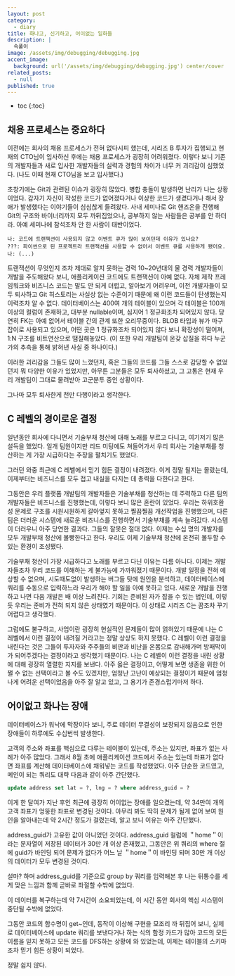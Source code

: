 ```yaml
---
layout: post
category:
  - diary
title: 화나고, 신기하고, 어이없는 일화들 
description: |
  속풀이
image: /assets/img/debugging/debugging.jpg
accent_image:
  background: url('/assets/img/debugging/debugging.jpg') center/cover
related_posts:
  - null
published: true
---
```


* toc
{:toc}

## 채용 프로세스는 중요하다

이전에는 회사의 채용 프로세스가 전혀 없다시피 했는데, 시리즈 B 투자가 집행되고 현재의 CTO님이 입사하신 후에는 채용 프로세스가 굉장히 어려워졌다.
이렇다 보니 기존의 개발자들과 새로 입사한 개발자들의 실력과 경험의 차이가 너무 커 괴리감이 심했었다. (나도 이때 현재 CTO님을 보고 입사했다.)

초창기에는 Git과 관련된 이슈가 굉장히 많았다.
병합 충돌이 발생하면 난리가 나는 상황이었다. 갑자기 자신이 작성한 코드가 없어졌다거나 이상한 코드가 생겼다거나 해서 장애가 발생했다는 이야기들이 심심찮게 들려왔다.
사내 세미나로 Git 핸즈온을 진행해 Git의 구조와 바이너리까지 모두 까뒤집었으나, 공부하지 않는 사람들은 공부를 안 하더라. 아예 세미나에 참석조차 안 한 사람이 태반이었다.

```
나: 코드에 트랜잭션이 사용되지 않고 이벤트 큐가 많이 보이던데 이유가 있나요?
???: 파이썬으로 된 프로젝트라 트랜잭션을 사용할 수 없어서 이벤트 큐를 사용하게 됐어요.
나: (...)
```

트랜잭션이 무엇인지 조차 제대로 알지 못하는 경력 10~20년대의 물 경력 개발자들이 개발을 주도해왔다 보니, 애플리케이션 코드에도 트랜잭션이 아예 없다.
자체 제작 프레임워크와 비즈니스 코드는 말도 안 되게 더럽고, 알아보기 어려우며, 이전 개발자들이 모두 퇴사하고 Git 히스토리는 사실상 없는 수준이기 때문에 왜 이런 코드들이 탄생했는지 이력조차 알 수 없다.
데이터베이스는 400여 개의 테이블이 있으며 각 테이블은 100개 이상의 컬럼이 존재하고, 대부분 nullable이며, 심지어 1 정규화조차 되어있지 않다.
당연히 FK는 아예 없어서 테이블 간의 관계 또한 오리무중이다. BLOB 타입과 뷰가 마구잡이로 사용되고 있으며, 어떤 곳은 1 정규화조차 되어있지 않다 보니 확장성이 떨어져, 1:N 구조를 비트연산으로 땜질해놓았다. (이 또한 우리 개발팀이 온갖 삽질을 하다 누군가의 추측을 통해 밝혀낸 사실 중 하나이다.)

이러한 괴리감을 그들도 많이 느꼈던지, 혹은 그들의 코드를 그들 스스로 감당할 수 없었던지 뭐 다양한 이유가 있었지만, 아무튼 그분들은 모두 퇴사하셨고, 그 고통은 현재 우리 개발팀이 그대로 물려받아 고군분투 중인 상황이다.

그나마 모두 퇴사한게 천만 다행이라고 생각한다.

## C 레벨의 경이로운 결정

일년동안 회사에 다니면서 기술부채 청산에 대해 노래를 부르고 다니고, 여기저기 많은 설득을 했었다.
일개 팀원이지만 리드 미팅에도 쳐들어가서 우리 회사는 기술부채를 청산하는 게 가장 시급하다는 주장을 펼치기도 했었다.

그러던 와중 최근에 C 레벨에서 믿기 힘든 결정이 내려졌다. 이게 정말 될지는 몰랐는데, 이제부터는 비즈니스를 모두 접고 내실을 다지는 데 총력을 다한다고 한다.

그동안은 우리 플랫폼 개발팀의 개발자들은 기술부채를 청산하는 데 주력하고 다른 팀의 개발자들은 비즈니스를 진행했는데, 이렇다 보니 많은 혼란이 있었다. 
우리는 하위호환성 문제로 구조를 시원시원하게 갈아엎지 못하고 찔끔찔끔 개선작업을 진행했으며, 다른 팀은 더러운 시스템에 새로운 비즈니스를 진행하면서 기술부채를 계속 늘려갔다. 시스템이 더러우니 아주 당연한 결과다. 그들의 잘못은 절대 없다.
이제는 수십 명의 개발자를 모두 개발부채 청산에 몰빵한다고 한다. 우리도 이제 기술부채 청산에 온전히 몰두할 수 있는 환경이 조성됐다.

기술부채 청산이 가장 시급하다고 노래를 부르고 다닌 이유는 다름 아니다.
이제는 개발자들조차 우리 코드를 이해하는 게 불가능에 가까워졌기 때문이다. 개발 일정을 전혀 예상할 수 없으며, 시도때도없이 발생하는 버그들 탓에 원인을 분석하고, 데이터베이스에 쿼리를 수동으로 입력하느라 우리가 해야 할 일을 아예 못하고 있다. 새로운 개발을 진행하고 나면 다음 개발은 배 이상 느려진다.
기회는 준비된 자가 잡을 수 있는 법인데, 이렇듯 우리는 준비가 전혀 되지 않은 상태였기 때문이다. 이 상태로 시리즈 C는 꿈조차 꾸기 어렵다고 생각했다.

그럼에도 불구하고, 사업이란 굉장히 현실적인 문제들이 많이 얽혀있기 때문에 나는 C 레벨에서 이런 결정이 내려질 거라고는 정말 상상도 하지 못했다.
C 레벨이 이런 결정을 내린다는 것은 그들이 투자자와 주주들의 비판과 비난을 온몸으로 감내해가며 방패막이가 되어주겠다는 결정이라고 생각했기 때문이다.
나는 C 레벨이 이런 결정을 내린 상황에 대해 굉장히 열렬한 지지를 보낸다. 아주 옳은 결정이고, 어떻게 보면 생존을 위한 어쩔 수 없는 선택이라고 볼 수도 있겠지만, 엄청난 고난이 예상되는 결정이기 때문에 엄청나게 어려운 선택이었음을 아주 잘 알고 있고, 그 용기가 존경스럽기마저 하다.

## 어이없고 화나는 장애

데이터베이스가 워낙에 막장이다 보니, 주로 데이터 무결성이 보장되지 않음으로 인한 장애들이 하루에도 수십번씩 발생한다.

고객의 주소와 좌표를 핵심으로 다루는 테이블이 있는데, 주소는 있지만, 좌표가 없는 사례가 아주 많았다.
그래서 8월 초에 애플리케이션 코드에서 주소는 있는데 좌표가 없다면 좌표를 계산해 데이터베이스에 채워넣는 코드를 작성했었다.
아주 단순한 코드였고, 메인이 되는 쿼리도 대략 다음과 같이 아주 간단했다.

```sql
update address set lat = ?, lng = ? where address_guid = ?
```

이게 한 달여가 지난 후인 최근에 굉장히 어이없는 장애를 일으켰는데, 약 34만여 개의 고객 좌표가 엉뚱한 좌표로 변경된 것이다.
아무리 봐도 딱히 문제가 될게 없어 보여 원인을 알아내는데 약 2시간 정도가 걸렸는데, 알고 보니 이유는 아주 간단했다.

address_guid가 고유한 값이 아니었던 것이다.
address_guid 컬럼에 ＂home＂이라는 문자열이 저장된 데이터가 30만 개 이상 존재했고, 그동안은 위 쿼리의 where 절에 guid가 바인딩 되어 문제가 없다가 어느 날 ＂home＂이 바인딩 되며 30만 개 이상의 데이터가 모두 변경된 것이다.

설마? 하며 address_guid를 기준으로 group by 쿼리를 입력해본 후 나는 뒤통수를 세게 맞은 느낌과 함께 곧바로 좌절할 수밖에 없었다.

이 데이터를 복구하는데 약 7시간이 소요되었는데, 이 시간 동안 회사의 핵심 시스템이 중단될 수밖에 없었다.

그동안 코드의 함수명이 get~인데, 동작이 이상해 구현을 모조리 까 뒤집어 보니, 실제로 데이터베이스에 update 쿼리를 보낸다거나 하는 식의 함정 카드가 많아 코드의 모든 이름을 믿지 못하고 모든 코드를 DFS하는 상황에 와 있었는데, 이제는 테이블의 스키마조차 믿기 힘든 상황이 되었다.

정말 쉽지 않다.

